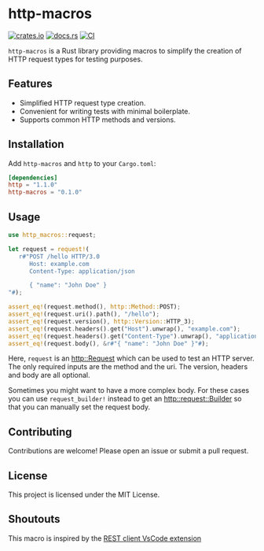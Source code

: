 # http-macros

[![crates.io](https://img.shields.io/crates/v/http-macros.svg)](https://crates.io/crates/http-macros)
[![docs.rs](https://docs.rs/http-macros/badge.svg)](https://docs.rs/http-macros)
[![CI](https://github.com/chesedo/http-macros/actions/workflows/rust.yml/badge.svg?branch=main)](https://github.com/chesedo/http-macros/actions/workflows/rust.yml)

`http-macros` is a Rust library providing macros to simplify the creation of HTTP request types for testing purposes. 

## Features

- Simplified HTTP request type creation.
- Convenient for writing tests with minimal boilerplate.
- Supports common HTTP methods and versions.

## Installation

Add `http-macros` and `http` to your `Cargo.toml`:

```toml
[dependencies]
http = "1.1.0"
http-macros = "0.1.0"
```

## Usage

```rust
use http_macros::request;

let request = request!(
   r#"POST /hello HTTP/3.0
      Host: example.com
      Content-Type: application/json

      { "name": "John Doe" }
"#);

assert_eq!(request.method(), http::Method::POST);
assert_eq!(request.uri().path(), "/hello");
assert_eq!(request.version(), http::Version::HTTP_3);
assert_eq!(request.headers().get("Host").unwrap(), "example.com");
assert_eq!(request.headers().get("Content-Type").unwrap(), "application/json");
assert_eq!(request.body(), &r#"{ "name": "John Doe" }"#);
```

Here, `request` is an [http::Request](https://docs.rs/http/latest/http/request/struct.Request.html) which can be used to test an HTTP server.
The only required inputs are the method and the uri.
The version, headers and body are all optional.


Sometimes you might want to have a more complex body.
For these cases you can use `request_builder!` instead to get an [http::request::Builder](https://docs.rs/http/latest/http/request/struct.Builder.html) so that you can manually set the request body.

## Contributing

Contributions are welcome! Please open an issue or submit a pull request.

## License

This project is licensed under the MIT License.

## Shoutouts
This macro is inspired by the [REST client VsCode extension](https://marketplace.visualstudio.com/items?itemName=humao.rest-client)

